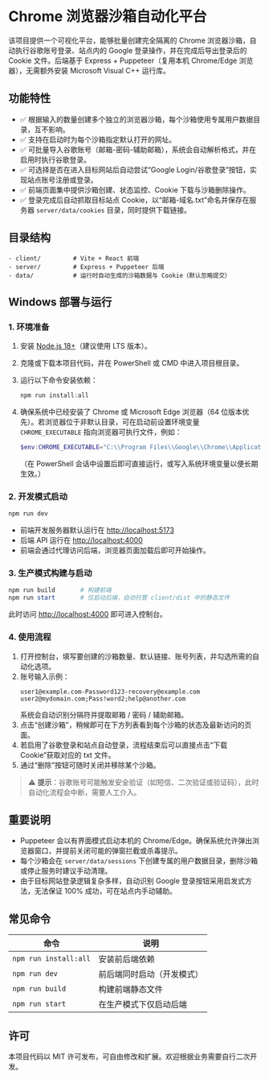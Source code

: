 # Chrome 浏览器沙箱自动化平台

该项目提供一个可视化平台，能够批量创建完全隔离的 Chrome 浏览器沙箱，自动执行谷歌账号登录、站点内的 Google 登录操作，并在完成后导出登录后的 Cookie 文件。后端基于 Express + Puppeteer（复用本机 Chrome/Edge 浏览器），无需额外安装 Microsoft Visual C++ 运行库。

## 功能特性

- ✅ 根据输入的数量创建多个独立的浏览器沙箱，每个沙箱使用专属用户数据目录，互不影响。
- ✅ 支持在启动时为每个沙箱指定默认打开的网址。
- ✅ 可批量导入谷歌账号（邮箱-密码-辅助邮箱），系统会自动解析格式，并在启用时执行谷歌登录。
- ✅ 可选择是否在进入目标网站后自动尝试“Google Login/谷歌登录”按钮，实现站点账号注册或登录。
- ✅ 前端页面集中提供沙箱创建、状态监控、Cookie 下载与沙箱删除操作。
- ✅ 登录完成后自动抓取目标站点 Cookie，以“邮箱-域名.txt”命名并保存在服务器 `server/data/cookies` 目录，同时提供下载链接。

## 目录结构

```
- client/         # Vite + React 前端
- server/         # Express + Puppeteer 后端
- data/           # 运行时自动生成的沙箱数据与 Cookie（默认忽略提交）
```

## Windows 部署与运行

### 1. 环境准备

1. 安装 [Node.js 18+](https://nodejs.org/)（建议使用 LTS 版本）。
2. 克隆或下载本项目代码，并在 PowerShell 或 CMD 中进入项目根目录。
3. 运行以下命令安装依赖：

   ```powershell
   npm run install:all
   ```

4. 确保系统中已经安装了 Chrome 或 Microsoft Edge 浏览器（64 位版本优先）。若浏览器位于非默认目录，可在启动前设置环境变量 `CHROME_EXECUTABLE` 指向浏览器可执行文件，例如：

   ```powershell
   $env:CHROME_EXECUTABLE="C:\\Program Files\\Google\\Chrome\\Application\\chrome.exe"
   ```

   （在 PowerShell 会话中设置后即可直接运行，或写入系统环境变量以便长期生效。）

### 2. 开发模式启动

```powershell
npm run dev
```

- 前端开发服务器默认运行在 <http://localhost:5173>
- 后端 API 运行在 <http://localhost:4000>
- 前端会通过代理访问后端，浏览器页面加载后即可开始操作。

### 3. 生产模式构建与启动

```powershell
npm run build       # 构建前端
npm run start       # 仅启动后端，自动托管 client/dist 中的静态文件
```

此时访问 <http://localhost:4000> 即可进入控制台。

### 4. 使用流程

1. 打开控制台，填写要创建的沙箱数量、默认链接、账号列表，并勾选所需的自动化选项。
2. 账号输入示例：
   ```
   user1@example.com-Password123-recovery@example.com
   user2@mydomain.com;Pass!word2;help@another.com
   ```
   系统会自动识别分隔符并提取邮箱 / 密码 / 辅助邮箱。
3. 点击“创建沙箱”，稍候即可在下方列表看到每个沙箱的状态及最新访问的页面。
4. 若启用了谷歌登录和站点自动登录，流程结束后可以直接点击“下载 Cookie”获取对应的 txt 文件。
5. 通过“删除”按钮可随时关闭并移除某个沙箱。

> ⚠️ **提示**：谷歌账号可能触发安全验证（如短信、二次验证或验证码），此时自动化流程会中断，需要人工介入。

## 重要说明

- Puppeteer 会以有界面模式启动本机的 Chrome/Edge。确保系统允许弹出浏览器窗口，并提前关闭可能的弹窗拦截或杀毒提示。
- 每个沙箱会在 `server/data/sessions` 下创建专属的用户数据目录，删除沙箱或停止服务时建议手动清理。
- 由于目标网站登录逻辑复杂多样，自动识别 Google 登录按钮采用启发式方法，无法保证 100% 成功，可在站点内手动辅助。

## 常见命令

| 命令 | 说明 |
| --- | --- |
| `npm run install:all` | 安装前后端依赖 |
| `npm run dev` | 前后端同时启动（开发模式） |
| `npm run build` | 构建前端静态文件 |
| `npm run start` | 在生产模式下仅启动后端 |

## 许可

本项目代码以 MIT 许可发布，可自由修改和扩展。欢迎根据业务需要自行二次开发。
